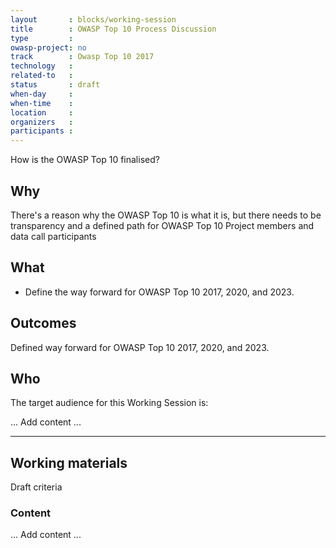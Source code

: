 ```yaml
---
layout       : blocks/working-session
title        : OWASP Top 10 Process Discussion
type         : 
owasp-project: no
track        : Owasp Top 10 2017
technology   :
related-to   :
status       : draft
when-day     : 
when-time    : 
location     : 
organizers   : 
participants : 
---
```


How is the OWASP Top 10 finalised?

## Why

There's a reason why the OWASP Top 10 is what it is, but there needs to be transparency 
and a defined path for OWASP Top 10 Project members and data call participants

## What

 - Define the way forward for OWASP Top 10 2017, 2020, and 2023.
 
## Outcomes 

Defined way forward for OWASP Top 10 2017, 2020, and 2023.

## Who

The target audience for this Working Session is:

... Add content ...

--- 

## Working materials

Draft criteria

### Content

... Add content ...
